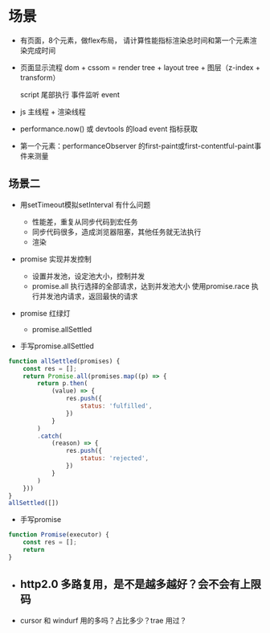 # 场景
- 有页面，8个元素，做flex布局，
  请计算性能指标渲染总时间和第一个元素渲染完成时间

- 页面显示流程
  dom + cssom = render tree + layout tree + 图层（z-index + transform）

  script 尾部执行
  事件监听 event
- js 主线程 + 渲染线程
- performance.now() 或 devtools 的load event 指标获取
- 第一个元素：performanceObserver 的first-paint或first-contentful-paint事件来测量

## 场景二
- 用setTimeout模拟setInterval 有什么问题
  - 性能差，重复从同步代码到宏任务
  - 同步代码很多，造成浏览器阻塞，其他任务就无法执行
  - 渲染
- promise 实现并发控制
  - 设置并发池，设定池大小，控制并发
  - promise.all 执行选择的全部请求，达到并发池大小
    使用promise.race 执行并发池内请求，返回最快的请求
    
- promise 红绿灯
  - promise.allSettled
- 手写promise.allSettled
```js
function allSettled(promises) {
    const res = [];
    return Promise.all(promises.map((p) => {
        return p.then(
            (value) => {
                res.push({
                    status: 'fulfilled',
                })
            }
        )
        .catch(
            (reason) => {
                res.push({
                    status: 'rejected',
                })
            }
        )
    }))
}
allSettled([])
```
- 手写promise
```js
function Promise(executor) {
    const res = [];
    return 
}
```
- http2.0 多路复用，是不是越多越好？会不会有上限码
  - 
- cursor 和 windurf 用的多吗？占比多少？trae 用过？
